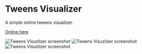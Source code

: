 # Tweens Visualizer
A simple online tweens visualizer.

[Online here](https://reybits.github.io/Tweens-Visualizer/index.html)

![Tweens Visuzlizer screenshot](https://reybits.github.io/Tweens-Visualizer/TweensVisualizer_0.png)
![Tweens Visuzlizer screenshot](https://reybits.github.io/Tweens-Visualizer/TweensVisualizer_1.png)
![Tweens Visuzlizer screenshot](https://reybits.github.io/Tweens-Visualizer/TweensVisualizer_2.png)
